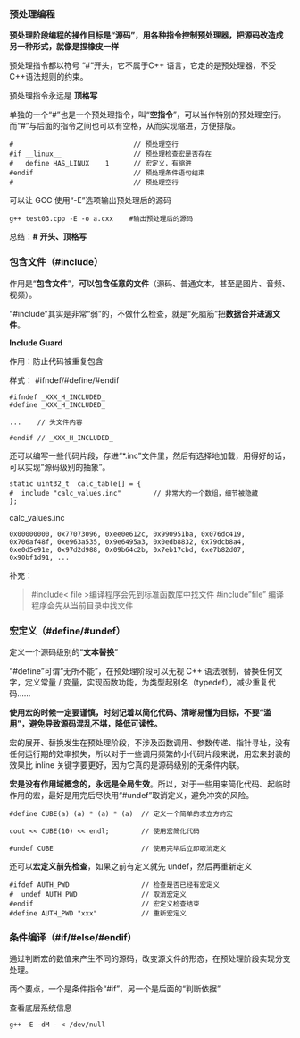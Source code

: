 ### 预处理编程

**预处理阶段编程的操作目标是“源码”，用各种指令控制预处理器，把源码改造成另一种形式，就像是捏橡皮一样**

预处理指令都以符号 “#”开头，它不属于C++ 语言，它走的是预处理器，不受C++语法规则的约束。

预处理指令永远是 **顶格写**

单独的一个“#”也是一个预处理指令，叫“**空指令**”，可以当作特别的预处理空行。而“#”与后面的指令之间也可以有空格，从而实现缩进，方便排版。


    #                              // 预处理空行
    #if __linux__                  // 预处理检查宏是否存在
    #   define HAS_LINUX    1      // 宏定义，有缩进
    #endif                         // 预处理条件语句结束
    #                              // 预处理空行

可以让 GCC 使用“-E”选项输出预处理后的源码

    g++ test03.cpp -E -o a.cxx    #输出预处理后的源码


总结：**# 开头、顶格写**

### 包含文件（#include）

作用是“**包含文件**”，**可以包含任意的文件**（源码、普通文本，甚至是图片、音频、视频）。

“#include”其实是非常“弱”的，不做什么检查，就是“死脑筋”把**数据合并进源文件**。


**Include Guard**

作用：防止代码被重复包含 

样式： #ifndef/#define/#endif


    #ifndef _XXX_H_INCLUDED_
    #define _XXX_H_INCLUDED_

    ...    // 头文件内容

    #endif // _XXX_H_INCLUDED_


还可以编写一些代码片段，存进“*.inc”文件里，然后有选择地加载，用得好的话，可以实现“源码级别的抽象”。

    static uint32_t  calc_table[] = {
    #  include "calc_values.inc"        // 非常大的一个数组，细节被隐藏
    };

calc_values.inc
    
    0x00000000, 0x77073096, 0xee0e612c, 0x990951ba, 0x076dc419, 0x706af48f, 0xe963a535, 0x9e6495a3, 0x0edb8832, 0x79dcb8a4, 0xe0d5e91e, 0x97d2d988, 0x09b64c2b, 0x7eb17cbd, 0xe7b82d07, 0x90bf1d91, ...


补充：

> #include< file >编译程序会先到标准函数库中找文件
> #include”file” 编译程序会先从当前目录中找文件


### 宏定义（#define/#undef）

定义一个源码级别的“**文本替换**”

“#define”可谓“无所不能”，在预处理阶段可以无视 C++ 语法限制，替换任何文字，定义常量 / 变量，实现函数功能，为类型起别名（typedef），减少重复代码……

**使用宏的时候一定要谨慎，时刻记着以简化代码、清晰易懂为目标，不要“滥用”，避免导致源码混乱不堪，降低可读性。**

宏的展开、替换发生在预处理阶段，不涉及函数调用、参数传递、指针寻址，没有任何运行期的效率损失，所以对于一些调用频繁的小代码片段来说，用宏来封装的效果比 inline 关键字要更好，因为它真的是源码级别的无条件内联。

**宏是没有作用域概念的，永远是全局生效**。所以，对于一些用来简化代码、起临时作用的宏，最好是用完后尽快用“#undef”取消定义，避免冲突的风险。


    #define CUBE(a) (a) * (a) * (a)  // 定义一个简单的求立方的宏

    cout << CUBE(10) << endl;        // 使用宏简化代码

    #undef CUBE                      // 使用完毕后立即取消定义  


还可以**宏定义前先检查**，如果之前有定义就先 undef，然后再重新定义


    #ifdef AUTH_PWD                  // 检查是否已经有宏定义
    #  undef AUTH_PWD                // 取消宏定义
    #endif                           // 宏定义检查结束
    #define AUTH_PWD "xxx"           // 重新宏定义

### 条件编译（#if/#else/#endif）

通过判断宏的数值来产生不同的源码，改变源文件的形态，在预处理阶段实现分支处理。

两个要点，一个是条件指令“#if”，另一个是后面的“判断依据”

查看底层系统信息

    g++ -E -dM - < /dev/null